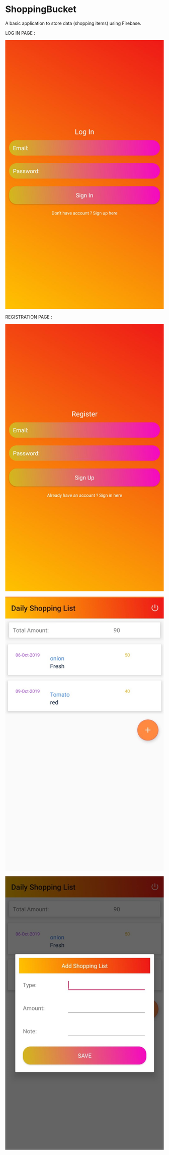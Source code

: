 # ShoppingBucket

A basic application to store data (shopping items) using Firebase.

LOG IN PAGE :

![](images/login.jpeg)


REGISTRATION PAGE :

![](images/registration.jpeg)


![](images/mainScreen.jpeg)


![](images/addUpdateDelete.jpeg)

